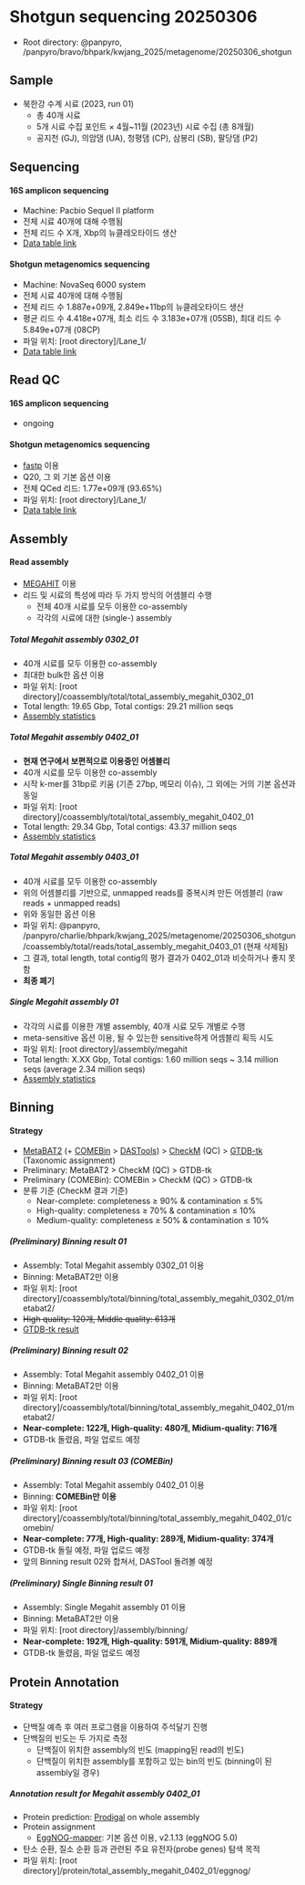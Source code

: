 # Shotgun sequencing 20250306

- Root directory: @panpyro, /panpyro/bravo/bhpark/kwjang_2025/metagenome/20250306_shotgun

## Sample

  - 북한강 수계 시료 (2023, run 01)
    - 총 40개 시료
    - 5개 시료 수집 포인트 × 4월~11월 (2023년) 시료 수집 (총 8개월)
    - 공지천 (GJ), 의암댐 (UA), 청평댐 (CP), 삼봉리 (SB), 팔당댐 (P2)

## Sequencing

#### 16S amplicon sequencing

  - Machine: Pacbio Sequel II platform
  - 전체 시료 40개에 대해 수행됨
  - 전체 리드 수 X개, Xbp의 뉴클레오타이드 생산
  - [Data table link](sglink)

#### Shotgun metagenomics sequencing

  - Machine: NovaSeq 6000 system
  - 전체 시료 40개에 대해 수행됨
  - 전체 리드 수 1.887e+09개, 2.849e+11bp의 뉴클레오타이드 생산
  - 평균 리드 수 4.418e+07개, 최소 리드 수 3.183e+07개 (05SB), 최대 리드 수 5.849e+07개 (08CP)
  - 파일 위치: [root directory]/Lane_1/
  - [Data table link](sglink)

## Read QC

#### 16S amplicon sequencing
  
  - ongoing

#### Shotgun metagenomics sequencing

  - [fastp](https://academic.oup.com/bioinformatics/article/34/17/i884/5093234) 이용
  - Q20, 그 외 기본 옵션 이용
  - 전체 QCed 리드: 1.77e+09개 (93.65%)
  - 파일 위치: [root directory]/Lane_1/
  - [Data table link](sglink)


## Assembly

#### Read assembly

  - [MEGAHIT](https://academic.oup.com/bioinformatics/article/31/10/1674/177884) 이용
  - 리드 및 시료의 특성에 따라 두 가지 방식의 어셈블리 수행
    + 전체 40개 시료를 모두 이용한 co-assembly
    + 각각의 시료에 대한 (single-) assembly

##### Total Megahit assembly 0302_01

  - 40개 시료를 모두 이용한 co-assembly
  - 최대한 bulk한 옵션 이용
  - 파일 위치: [root directory]/coassembly/total/total_assembly_megahit_0302_01
  - Total length: 19.65 Gbp, Total contigs: 29.21 million seqs
  - [Assembly statistics](https://github.com/cocoacocoa/freshwater/blob/main/Reports/Assembly.md)

##### Total Megahit assembly 0402_01

  - **현재 연구에서 보편적으로 이용중인 어셈블리**
  - 40개 시료를 모두 이용한 co-assembly
  - 시작 k-mer를 31bp로 키움 (기존 27bp, 메모리 이슈), 그 외에는 거의 기본 옵션과 동일
  - 파일 위치: [root directory]/coassembly/total/total_assembly_megahit_0402_01
  - Total length: 29.34 Gbp, Total contigs: 43.37 million seqs
  - [Assembly statistics](https://github.com/cocoacocoa/freshwater/blob/main/Reports/Assembly.md)

##### Total Megahit assembly 0403_01

  - 40개 시료를 모두 이용한 co-assembly
  - 위의 어셈블리를 기반으로, unmapped reads를 중복시켜 만든 어셈블리 (raw reads + unmapped reads)
  - 위와 동일한 옵션 이용
  - 파일 위치: @panpyro, /panpyro/charlie/bhpark/kwjang_2025/metagenome/20250306_shotgun/coassembly/total/reads/total_assembly_megahit_0403_01 (현재 삭제됨)
  - 그 결과, total length, total contig의 평가 결과가 0402_01과 비슷하거나 좋지 못함
  - **최종 폐기**

##### Single Megahit assembly 01

  - 각각의 시료를 이용한 개별 assembly, 40개 시료 모두 개별로 수행
  - meta-sensitive 옵션 이용, 될 수 있는한 sensitive하게 어셈블리 획득 시도
  - 파일 위치: [root directory]/assembly/megahit
  - Total length: X.XX Gbp, Total contigs: 1.60 million seqs ~ 3.14 million seqs (average 2.34 million seqs)
  - [Assembly statistics](https://github.com/cocoacocoa/freshwater/blob/main/Reports/Assembly.md)
    
## Binning

#### Strategy

  - [MetaBAT2](https://pmc.ncbi.nlm.nih.gov/articles/PMC6662567/) (+ [COMEBin](https://www.nature.com/articles/s41467-023-44290-z) > [DASTools](https://www.nature.com/articles/s41564-018-0171-1)) > [CheckM](https://pmc.ncbi.nlm.nih.gov/articles/PMC4484387/) (QC) > [GTDB-tk](https://academic.oup.com/bioinformatics/article/36/6/1925/5626182) (Taxonomic assignment)
  - Preliminary: MetaBAT2 > CheckM (QC) > GTDB-tk
  - Preliminary (COMEBin): COMEBin > CheckM (QC) > GTDB-tk
  - 분류 기준 (CheckM 결과 기준)
    - Near-complete: completeness ≥ 90% & contamination ≤ 5%
    - High-quality: completeness ≥ 70% & contamination ≤ 10%
    - Medium-quality: completeness ≥ 50% & contamination ≤ 10%

##### (Preliminary) Binning result 01

  - Assembly: Total Megahit assembly 0302_01 이용
  - Binning: MetaBAT2만 이용
  - 파일 위치: [root directory]/coassembly/total/binning/total_assembly_megahit_0302_01/metabat2/
  - ~~High quality: 120개, Middle quality: 613개~~
  - [GTDB-tk result](https://github.com/cocoacocoa/freshwater/blob/main/Reports/120_GTDB_tk.md)

##### (Preliminary) Binning result 02

  - Assembly: Total Megahit assembly 0402_01 이용
  - Binning: MetaBAT2만 이용
  - 파일 위치: [root directory]/coassembly/total/binning/total_assembly_megahit_0402_01/metabat2/
  - **Near-complete: 122개, High-quality: 480개, Midium-quality: 716개**
  - GTDB-tk 돌렸음, 파일 업로드 예정

##### (Preliminary) Binning result 03 (COMEBin)

  - Assembly: Total Megahit assembly 0402_01 이용
  - Binning: **COMEBin만 이용**
  - 파일 위치: [root directory]/coassembly/total/binning/total_assembly_megahit_0402_01/comebin/
  - **Near-complete: 77개, High-quality: 289개, Midium-quality: 374개**
  - GTDB-tk 돌릴 예정, 파일 업로드 예정
  - 앞의 Binning result 02와 합쳐서, DASTool 돌려볼 예정

##### (Preliminary) Single Binning result 01

  - Assembly: Single Megahit assembly 01 이용
  - Binning: MetaBAT2만 이용
  - 파일 위치: [root directory]/assembly/binning/
  - **Near-complete: 192개, High-quality: 591개, Midium-quality: 889개**
  - GTDB-tk 돌렸음, 파일 업로드 예정

## Protein Annotation

#### Strategy

  - 단백질 예측 후 여러 프로그램을 이용하여 주석달기 진행
  - 단백질의 빈도는 두 가지로 측정
    - 단백질이 위치한 assembly의 빈도 (mapping된 read의 빈도)
    - 단백질이 위치한 assembly를 포함하고 있는 bin의 빈도 (binning이 된 assembly일 경우)

##### Annotation result for Megahit assembly 0402_01
  
  - Protein prediction: [Prodigal](https://github.com/hyattpd/Prodigal) on whole assembly
  - Protein assignment
    - [EggNOG-mapper](https://github.com/eggnogdb/eggnog-mapper?tab=readme-ov-file): 기본 옵션 이용, v2.1.13 (eggNOG 5.0)
  - 탄소 순환, 질소 순환 등과 관련된 주요 유전자(probe genes) 탐색 목적
  - 파일 위치: [root directory]/protein/total_assembly_megahit_0402_01/eggnog/

